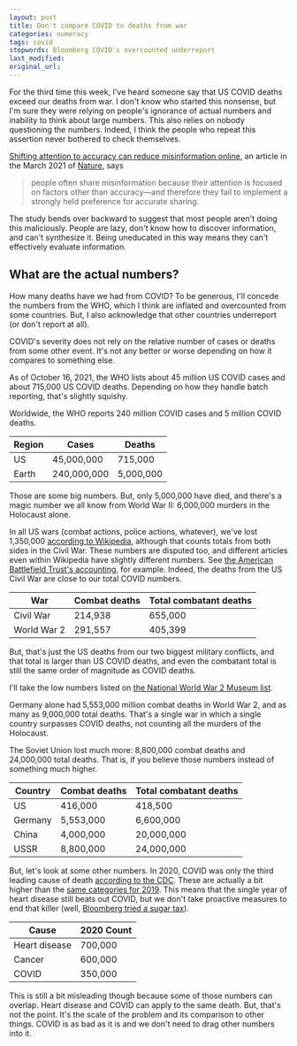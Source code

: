 ```yaml
---
layout: post
title: Don't compare COVID to deaths from war
categories: numeracy
tags: covid
stopwords: Bloomberg COVID's overcounted underreport
last_modified:
original_url:
---
```


For the third time this week, I've heard someone say that US COVID
deaths exceed our deaths from war. I don't know who started this
nonsense, but I'm sure they were relying on people's ignorance of
actual numbers and inability to think about large numbers. This also
relies on nobody questioning the numbers. Indeed, I think the people who
repeat this assertion never bothered to check themselves.

<!--more-->

[Shifting attention to accuracy can reduce misinformation online](https://www.nature.com/articles/s41586-021-03344-2),
an article in the March 2021 of [Nature](https://www.nature.com/), says

> people often share misinformation because their attention is focused on factors other than accuracy—and therefore they fail to implement a strongly held preference for accurate sharing.

The study bends over backward to suggest that most people aren't doing
this maliciously. People are lazy, don't know how to discover
information, and can't synthesize it. Being uneducated in this way
means they can't effectively evaluate information.

## What are the actual numbers?

How many deaths have we had from COVID? To be generous, I'll concede
the numbers from the WHO, which I think are inflated and overcounted from some
countries. But, I also acknowledge that other countries underreport (or
don't report at all).

COVID's severity does not rely on the relative number of cases or deaths from
some other event. It's not any better or worse depending on how it compares
to something else.

As of October 16, 2021, the WHO lists about 45 million US COVID cases
and about 715,000 US COVID deaths. Depending on how they handle batch
reporting, that's slightly squishy.

Worldwide, the WHO reports 240 million COVID cases and 5 million COVID
deaths.

| Region    | Cases        | Deaths    |
|-----------|--------------|-----------|
| US        |  45,000,000  |   715,000 |
| Earth     | 240,000,000  | 5,000,000 |

Those are some big numbers. But, only 5,000,000 have died, and there's
a magic number we all know from World War II: 6,000,000 murders in the
Holocaust alone.

In all US wars (combat actions, police actions, whatever), we've lost
1,350,000 [according to
Wikipedia](https://en.wikipedia.org/wiki/Talk:United_States_military_casualties_of_war), although that counts totals
from both sides in the Civil War. These numbers are disputed too, and different articles even within Wikipedia have slightly different numbers.
See [the American Battlefield Trust's accounting](https://www.battlefields.org/learn/articles/civil-war-casualties), for example. Indeed, the deaths from the US Civil War are close to our total COVID
numbers.

| War         | Combat deaths    | Total combatant deaths |
|-------------|------------------|--------------|
| Civil War   |   214,938        | 655,000      |
| World War 2 |   291,557        | 405,399      |

But, that's just the US deaths from our two biggest military conflicts, and
that total is larger than US COVID deaths, and even the combatant total is
still the same order of magnitude as COVID deaths.

I'll take the low numbers
listed on [the National World War 2 Museum list](https://www.nationalww2museum.org/students-teachers/student-resources/research-starters/research-starters-worldwide-deaths-world-war).

Germany alone had 5,553,000 million combat deaths in World War 2, and as many
as 9,000,000 total deaths. That's a single war in which a single country surpasses
COVID deaths, not counting all the murders of the Holocaust.

The Soviet Union lost much more: 8,800,000 combat deaths and 24,000,000
total deaths. That is, if you believe those numbers instead of something much
higher.

| Country | Combat deaths | Total combatant deaths |
|---------|------------------|--------------|
| US      |    416,000       |    418,500   |
| Germany |  5,553,000       |  6,600,000   |
| China   |  4,000,000       | 20,000,000   |
| USSR    |  8,800,000       | 24,000,000   |

But, let's look at some other numbers. In 2020, COVID was only the third
leading cause of death [according to the CDC](https://www.cdc.gov/mmwr/volumes/70/wr/mm7014e1.htm).
These are actually a bit higher than the [same categories for 2019](https://www.cdc.gov/nchs/data/databriefs/db395-tables-508.pdf#page=4).
This means that the single year of heart disease still beats out COVID,
but we don't take proactive measures to end that killer (well, [Bloomberg
tried a sugar tax](https://www.bloomberg.com/opinion/articles/2018-05-14/tax-soda-and-other-sugary-drinks-to-fight-obesity)).

| Cause         | 2020 Count   |
|---------------|--------------|
| Heart disease | 700,000      |
| Cancer        | 600,000      |
| COVID         | 350,000      |

This is still a bit misleading though because some of those numbers can
overlap. Heart disease and COVID can apply to the same death. But, that's not
the point. It's the scale of the problem and its comparison to other
things. COVID is as bad as it is and we don't need to drag other numbers
into it.
